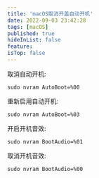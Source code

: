 ```yaml
---
title: 'macOS取消开盖自动开机'
date: 2022-09-03 23:42:28
tags: [macOS]
published: true
hideInList: false
feature: 
isTop: false
---
```

取消自动开机:

`sudo nvram AutoBoot=%00`

重新启用自动开机:

`sudo nvram AutoBoot=%03`

开启开机音效:

`sudo nvram BootAudio=%01`

取消开机音效:

`sudo nvram BootAudio=%00`
